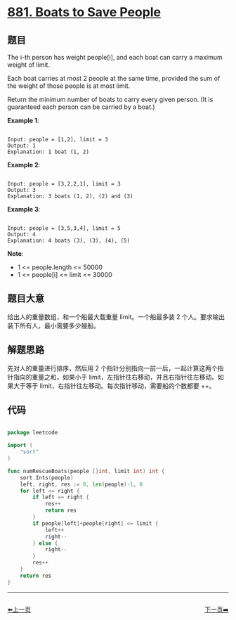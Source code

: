 # [881. Boats to Save People](https://leetcode.com/problems/boats-to-save-people/)

## 题目

The i-th person has weight people[i], and each boat can carry a maximum weight of limit.

Each boat carries at most 2 people at the same time, provided the sum of the weight of those people is at most limit.

Return the minimum number of boats to carry every given person.  (It is guaranteed each person can be carried by a boat.)


**Example 1**:

```

Input: people = [1,2], limit = 3
Output: 1
Explanation: 1 boat (1, 2)

```


**Example 2**:

```

Input: people = [3,2,2,1], limit = 3
Output: 3
Explanation: 3 boats (1, 2), (2) and (3)

```


**Example 3**:

```

Input: people = [3,5,3,4], limit = 5
Output: 4
Explanation: 4 boats (3), (3), (4), (5)

```

**Note**:

- 1 <= people.length <= 50000
- 1 <= people[i] <= limit <= 30000


## 题目大意

给出人的重量数组，和一个船最大载重量 limit。一个船最多装 2 个人。要求输出装下所有人，最小需要多少艘船。

## 解题思路

先对人的重量进行排序，然后用 2 个指针分别指向一前一后，一起计算这两个指针指向的重量之和，如果小于 limit，左指针往右移动，并且右指针往左移动。如果大于等于 limit，右指针往左移动。每次指针移动，需要船的个数都要 ++。




## 代码

```go

package leetcode

import (
	"sort"
)

func numRescueBoats(people []int, limit int) int {
	sort.Ints(people)
	left, right, res := 0, len(people)-1, 0
	for left <= right {
		if left == right {
			res++
			return res
		}
		if people[left]+people[right] <= limit {
			left++
			right--
		} else {
			right--
		}
		res++
	}
	return res
}

```
----------------------------------------------
<div style="display: flex;justify-content: space-between;align-items: center;">
<p><a href="https://books.halfrost.com/leetcode/ChapterFour/0880.Decoded-String-at-Index/">⬅️上一页</a></p>
<p><a href="https://books.halfrost.com/leetcode/ChapterFour/0884.Uncommon-Words-from-Two-Sentences/">下一页➡️</a></p>
</div>
